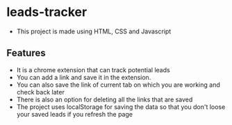 # leads-tracker

- This project is made using HTML, CSS and Javascript

## Features

- It is a chrome extension that can track potential leads
- You can add a link and save it in the extension.
- You can also save the link of current tab on which you are working and check back later
- There is also an option for deleting all the links that are saved
- The project uses localStorage for saving the data so that you don't loose your saved leads if you refresh the page



